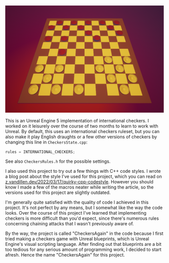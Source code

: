 ![](screenshot.png)

This is an Unreal Engine 5 implementation of international checkers.
I worked on it leisurely over the course of two months to learn to work with Unreal.
By default, this uses an international checkers ruleset, but you can also
make it play English draughts or a few other versions of checkers by changing
this line in `CheckersState.cpp`:
```c++
rules = INTERNATIONAL_CHECKERS;
```
See also `CheckersRules.h` for the possible settings.

I also used this project to try out a few things with C++ code styles.
I wrote a blog post about the style I've used for this project,
which you can read on
[z.vandillen.dev/2022/03/17/quirky-cpp-codestyle](https://z.vandillen.dev/2022/03/17/quirky-cpp-codestyle/).
However you should know I made a few of the macros neater while writing the
article, so the versions used for this project are slightly outdated.

I'm generally quite satisfied with the quality of code
I achieved in this project.
It's not perfect by any means, but I somewhat like the way the code looks.
Over the course of this project I've learned that implementing checkers
is more difficult than you'd expect, since there's numerous
rules concerning chaining attacks that I wasn't previously aware of.

By the way, the project is called "CheckersAgain" in the code because I first
tried making a checkers game with Unreal blueprints,
which is Unreal Engine's visual scripting language.
After finding out that blueprints are
a bit too tedious for any serious amount of programming
work, I decided to start afresh.
Hence the name "CheckersAgain" for this project.
